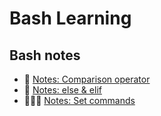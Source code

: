 # Bash Learning

## Bash notes

- 📜 [Notes: Comparison operator ](./notes/operators.md)
- 🔁 [Notes: else & elif ](./notes/else-elif.md)
- 👩🏾‍💻 [Notes: Set commands ](./notes/set-commands.md)